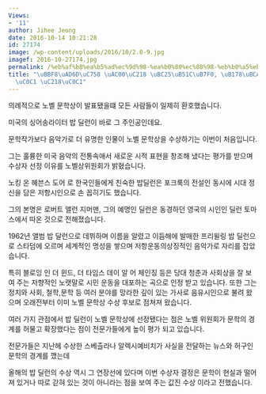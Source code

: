 ```yaml
---
Views:
- '11'
author: Jihee Jeong
date: 2016-10-14 10:21:28
id: 27174
image: /wp-content/uploads/2016/10/2.0-9.jpg
imagef: 2016-10-27174.jpg
permalink: /%eb%af%b8%ea%b5%ad%ec%9d%98-%ea%b0%80%ec%88%98-%eb%b0%a5%eb%94%9c%eb%9f%b0-%eb%85%b8%eb%b2%a8-%eb%ac%b8%ed%95%99%ec%83%81-%ec%88%98%ec%83%81/
title: "\uBBF8\uAD6D\uC758 \uAC00\uC218 \uBC25\uB51C\uB7F0, \uB178\uBCA8 \uBB38\uD559\
  \uC0C1 \uC218\uC0C1"
---
```


의례적으로 노벨 문학상이 발표됐을떄 모든 사람들이 일제히 환호했습니다.

미국의 싱어송라이터 밥 딜런이 바로 그 주인공인데요.

문학작가보다 음악가로 더 유명한 인물이 노벨 문학상을 수상하기는 이번이 처음입니다. 

그는 훌륭한 미국 음악의 전통속애서 새로운 시적 표현을 창조해 냈다는 평가를 받으며 수상자 선정 이유를 노벨상위원회가 밝혔습니다.

노킹 온 혜븐스 도어 로 한국인들에게 친숙한 밥딜런은 포크룩의 전설인 동시에 시대 정신을 담은 저항시인으로 손 꼽히기도 했습니다. 

그의 본명은 로버트 앨런 지머맨, 그의 예명인 딜런은 동경하던 영국의 시인인 딜런 토마스에서 따온 것으로 전해졌습니다.

1962년 앨범 밥 달런으로 데뷔하며 이름을 알렸고 이듬해에 발매한 프리윌링 밥 딜런으로 스타덤에 오르며 세계적인 명성을 쌓으며 저항운동의상징적인 음악가로 자리를 잡았습니다. 

특히 블로잉 인 더 윈드, 더 타임스 데이 알 어 체인징 등은 당대 청춘과 사회상을 잘 보여 주는 저향적인 노랫말로 시민 운동을 대포하는 곡으로 인정 받고 있습니다. 또한 그는 정치와 사회, 철학,문학 등 여러 분야를 망라한 깊이 있는 가사로 음유시인으로 불려 왔으며 오래전부터 이미 노벨 문학상 수상 후보로 점쳐져 왔습니다.

여러 가지 관점에서 밥 딜런이 노벨 문학상에 선정됐다는 점은 노벨 위원회가 문학의 경계를 허물고 확장했다는 점이 전문가들에게 높이 평가 되고 있습니다.

전문가들은 지난헤 수상한 스베츨라나 알렉시예비치가 사실을 전달하는 뉴스와 허구인 문학의 경계를 깼는데
  
올해의 밥 딜런의 수상 역시 그 연장선에 있다며 이번 수상자 결정은 문학이 현실과 떨어져 있거나 따로 갇혀 있는 것이 아니라는 점을 보여 주는 값진 수상 이라고 전했습니다.